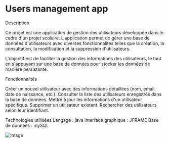 # Users management app

Description

Ce projet est une application de gestion des utilisateurs développée dans le cadre d'un projet scolaire. L'application permet de gérer une base de données d'utilisateurs avec diverses fonctionnalités telles que la création, la consultation, la modification et la suppression d'utilisateurs.

L'objectif est de faciliter la gestion des informations des utilisateurs, le tout en s'appuyant sur une base de données pour stocker les données de manière persistante.

Fonctionnalités

Créer un nouvel utilisateur avec des informations détaillées (nom, email, date de naissance, etc.).
Consulter la liste des utilisateurs enregistrés dans la base de données.
Mettre à jour les informations d'un utilisateur spécifique.
Supprimer un utilisateur existant.
Rechercher des utilisateurs selon leur identifiant.

Technologies utilisées
Langage : java
Interface graphique : JFRAME 
Base de données : mySQL


![image](https://github.com/user-attachments/assets/fb2ffbf7-ecb9-4a24-8d6c-fb6b48a1aaaa)
